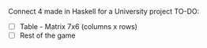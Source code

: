 Connect 4 made in Haskell for a University project
TO-DO:
- [ ] Table - Matrix 7x6 (columns x rows)
- [ ] Rest of the game
